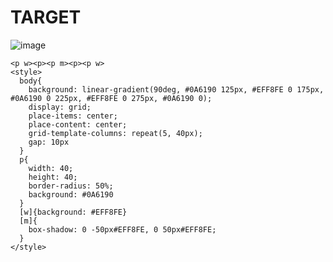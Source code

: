 # TARGET

![image](https://github.com/gaschneider/cssbattle/assets/16023844/cb831b81-e87e-41a4-b8bb-ff416158bb27)

```
<p w><p><p m><p><p w>
<style>
  body{
    background: linear-gradient(90deg, #0A6190 125px, #EFF8FE 0 175px, #0A6190 0 225px, #EFF8FE 0 275px, #0A6190 0);
    display: grid; 
    place-items: center;
    place-content: center; 
    grid-template-columns: repeat(5, 40px);
    gap: 10px
  }
  p{
    width: 40;
    height: 40;
    border-radius: 50%;
    background: #0A6190
  }
  [w]{background: #EFF8FE}
  [m]{
    box-shadow: 0 -50px#EFF8FE, 0 50px#EFF8FE;
  }
</style>
```
